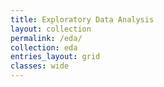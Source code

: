 ```yaml
---
title: Exploratory Data Analysis
layout: collection
permalink: /eda/
collection: eda
entries_layout: grid
classes: wide
---
```

